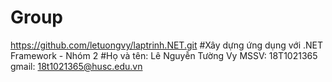 # Group
https://github.com/letuongvy/laptrinh.NET.git
#Xây dựng ứng dụng với .NET Framework - Nhóm 2
#Họ và tên: Lê Nguyễn Tường Vy
MSSV: 18T1021365 gmail: 18t1021365@husc.edu.vn
